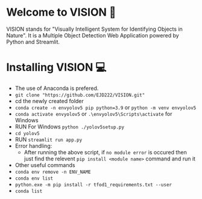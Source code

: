 # Welcome to VISION 👀 
VISION stands for "Visually Intelligent System for Identifying Objects in Nature". It is a Multiple Object Detection Web Application powered by Python and Streamlit.
# Installing VISION 💻
- The use of Anaconda is prefered.
- `git clone "https://github.com/EJD222/VISION.git"`
- cd the newly created folder
- `conda create -n envyolov5 pip python=3.9` or `python -m venv envyolov5`
- `conda activate envyolov5` or `.\envyolov5\Scripts\activate` for Windows 
- RUN
    For Windows `python ./yolov5setup.py`
- `cd yolov5`
- RUN `streamlit run app.py`
- Error handling: 
    - After running the above script,  if `no module error` is occured then just find the relevent `pip install <module name>` command and run it
- Other useful commands
- `conda env remove -n ENV_NAME`
- `conda env list`
- `python.exe -m pip install -r tfod1_requirements.txt --user`
- `conda list`




